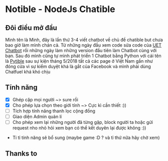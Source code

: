 # Notible - NodeJs Chatible


## Đôi điều mở đầu

Mình tên là Minh, đây là lần thứ 3-4 viết chatbot về chủ đề chatible but chưa bao giờ làm mình chán cả. Từ những ngày đầu xem code sửa code của [UET Chatbot](https://github.com/uetchatbot/chatbot-ws) rồi những ngày làm những version đầu tiên làm Chatbot cùng với bạn. Sau đó mình cũng tự mình phát triển 1 Chatbot bằng Python với cái tên là [Pytible](https://github.com/nghminh163/Pytible) sau sự kiện tháng 5/2018 tất cả các page ở Việt Nam gần như đóng cửa vì sự kiểm duyệt khá là gắt của Facebook và mình phải dùng Chatfuel khá khó chịu

## Tính năng

- [x] Ghép cặp mọi người ~> sure rồi
- [x] Cho phép lựa chọn theo giới tính ~> Cực kì cần thiết :))
- [ ] Tích hợp tính năng thanh lọc cộng đồng
- [ ] Giao diện Admin quản lí
- [ ] Cho phép xem lại những người đã từng gặp, block người ta hoặc gửi request nho nhỏ hỏi xem bạn có thể kết duyên lại được không :))
- Ti tỉ tính năng sẽ bổ sung (maybe game :D ? và tỉ thứ nữa hãy chờ xem)

## Thanks to
